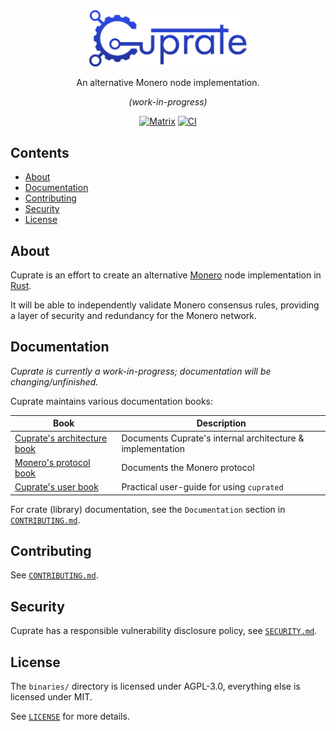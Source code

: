 <div align="center">
	<img src="misc/logo/wordmark/CuprateWordmark.svg" width="50%"/>

An alternative Monero node implementation.

_(work-in-progress)_

[![Matrix](https://img.shields.io/badge/Matrix-Cuprate-white?logo=matrix&labelColor=grey&logoColor=white)](https://matrix.to/#/#cuprate:monero.social) [![CI](https://github.com/Cuprate/cuprate/actions/workflows/ci.yml/badge.svg)](https://github.com/Cuprate/cuprate/actions/workflows/ci.yml)

</div>

## Contents

- [About](#about)
- [Documentation](#documentation)
- [Contributing](#contributing)
- [Security](#security)
- [License](#license)

<!--
TODO: add these sections someday.
- [Status](#status) // when we're near v1.0.0
- [Getting help](#getting-help) // issue tracker, user book, matrix channels, etc
- [Build](#build)
	- [Windows](#windows)
	- [macOS](#macOS)
	- [Linux](#Linux)
-->

## About

Cuprate is an effort to create an alternative [Monero](https://getmonero.org) node implementation
in [Rust](http://rust-lang.org).

It will be able to independently validate Monero consensus rules, providing a layer of security and redundancy for the
Monero network.

<!-- TODO: add some details about what Cuprate is and is not, goals, status -->

## Documentation

_Cuprate is currently a work-in-progress; documentation will be changing/unfinished._

Cuprate maintains various documentation books:

| Book                                                            | Description                                                |
|-----------------------------------------------------------------|------------------------------------------------------------|
| [Cuprate's architecture book](https://architecture.cuprate.org) | Documents Cuprate's internal architecture & implementation |
| [Monero's protocol book](https://monero-book.cuprate.org)       | Documents the Monero protocol                              |
| [Cuprate's user book](https://user.cuprate.org)                 | Practical user-guide for using `cuprated`                  |

For crate (library) documentation, see the `Documentation` section in [`CONTRIBUTING.md`](CONTRIBUTING.md).

## Contributing

See [`CONTRIBUTING.md`](CONTRIBUTING.md).

## Security

Cuprate has a responsible vulnerability disclosure policy, see [`SECURITY.md`](SECURITY.md).

## License

The `binaries/` directory is licensed under AGPL-3.0, everything else is licensed under MIT.

See [`LICENSE`](LICENSE) for more details.
